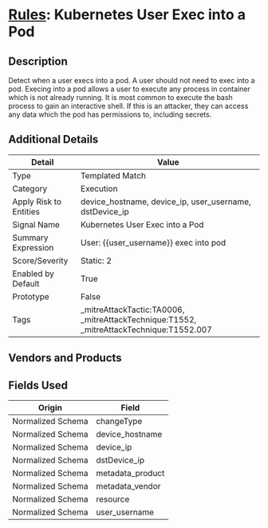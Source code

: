 # [Rules](README.md): Kubernetes User Exec into a Pod

## Description
Detect when a user execs into a pod. A user should not need to exec into a pod. Execing into a pod allows a user to execute any process in container which is not already running. It is most common to execute the bash process to gain an interactive shell. If this is an attacker, they can access any data which the pod has permissions to, including secrets.

## Additional Details
|Detail|Value|
|----|----|
|Type|Templated Match|
|Category|Execution|
|Apply Risk to Entities|device_hostname, device_ip, user_username, dstDevice_ip|
|Signal Name|Kubernetes User Exec into a Pod|
|Summary Expression|User: {{user_username}} exec into pod|
|Score/Severity|Static: 2|
|Enabled by Default|True|
|Prototype|False|
|Tags|_mitreAttackTactic:TA0006, _mitreAttackTechnique:T1552, _mitreAttackTechnique:T1552.007|
## Vendors and Products


## Fields Used

|Origin|Field|
|----|----|
|Normalized Schema|changeType|
|Normalized Schema|device_hostname|
|Normalized Schema|device_ip|
|Normalized Schema|dstDevice_ip|
|Normalized Schema|metadata_product|
|Normalized Schema|metadata_vendor|
|Normalized Schema|resource|
|Normalized Schema|user_username|


